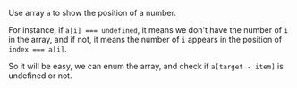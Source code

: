 Use array `a` to show the position of a number.

For instance, if `a[i] === undefined`, it means we don't have the number of `i` in the array, and if not, it means the number of `i` appears in the position of `index === a[i]`.

So it will be easy, we can enum the array, and check if `a[target - item]` is undefined or not.